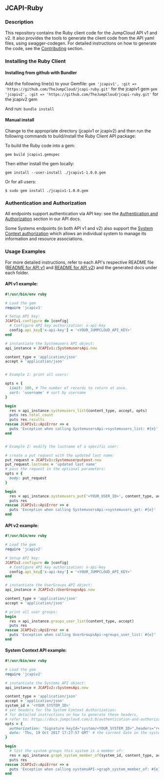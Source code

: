 ## JCAPI-Ruby

### Description ###

This repository contains the Ruby client code for the JumpCloud API v1 and v2.
It also provides the tools to generate the client code from the API yaml files, using swagger-codegen.
For detailed instructions on how to generate the code, see the [Contributing](CONTRIBUTING.md) section.

### Installing the Ruby Client

#### Installing from github with Bundler

Add the following line(s) to your Gemfile:
`gem 'jcapiv1', :git => 'https://github.com/TheJumpCloud/jcapi-ruby.git'`  for the jcapiv1 gem
`gem 'jcapiv2', :git => 'https://github.com/TheJumpCloud/jcapi-ruby.git'`  for the jcapiv2 gem

And run: `bundle install`

#### Manual install

Change to the appropriate directory (jcapiv1 or jcapiv2) and then run the following
commands to build/install the Ruby Client API package:

To build the Ruby code into a gem:
```shell
gem build jcapiv1.gemspec
```
Then either install the gem locally:
```shell
gem install --user-install ./jcapiv1-1.0.0.gem
```
Or for all users:
```shell
$ sudo gem install ./jcapiv1-1.0.0.gem
```

### Authentication and Authorization

All endpoints support authentication via API key: see the [Authentication and Authorization](https://docs.jumpcloud.com/2.0/authentication-and-authorization/authentication-and-authorization-overview)
section in our API docs.

Some Systems endpoints (in both API v1 and v2) also support the [System Context authorization](https://docs.jumpcloud.com/2.0/authentication-and-authorization/system-context)
which allows an individual system to manage its information and resource associations.


### Usage Examples

For more detailed instructions, refer to each API's respective README file
([README for API v1](jcapiv1/README.md) and [README for API v2](jcapiv2/README.md))
and the generated docs under each folder.

#### API v1 example:
```ruby
#!/usr/bin/env ruby

# Load the gem
require 'jcapiv1'

# Setup API key:
JCAPIv1.configure do |config|
  # Configure API key authorization: x-api-key
  config.api_key['x-api-key'] = '<YOUR_JUMPCLOUD_API_KEY>'
end

# instantiate the Systemusers API object:
api_instance = JCAPIv1::SystemusersApi.new

content_type = 'application/json'
accept = 'application/json'


# Example 1: print all users:

opts = {
  limit: 100, # The number of records to return at once.
  sort: 'username' # sort by username
}

begin
  res = api_instance.systemusers_list(content_type, accept, opts)
  puts res.total_count
  puts res.results
rescue JCAPIv1::ApiError => e
  puts 'Exception when calling SystemusersApi->systemusers_list: #{e}'
end


# Example 2: modify the lastname of a specific user:

# create a put request with the updated last name:
put_request = JCAPIv1::Systemuserputpost.new
put_request.lastname = 'updated last name'
# pass the request in the optional parameters:
opts = {
  body: put_request
}

begin
  res = api_instance.systemusers_put('<YOUR_USER_ID>', content_type, accept, opts)
  puts res
rescue JCAPIv1::ApiError => e
  puts 'Exception when calling SystemusersApi->systemusers_get: #{e}'
end

```


#### API v2 example:
```ruby
#!/usr/bin/env ruby

# Load the gem
require 'jcapiv2'

# Setup API key:
JCAPIv2.configure do |config|
  # Configure API key authorization: x-api-key
  config.api_key['x-api-key'] = '<YOUR_JUMPCLOUD_API_KEY>'
end

# instantiate the UserGroups API object:
api_instance = JCAPIv2::UserGroupsApi.new

content_type = 'application/json'
accept = 'application/json'

# print all user groups:
begin
  res = api_instance.groups_user_list(content_type, accept)
  puts res
rescue JCAPIv2::ApiError => e
  puts 'Exception when calling UserGroupsApi->groups_user_list: #{e}'
end
```


#### System Context API example:
```ruby
#!/usr/bin/env ruby

# Load the gem
require 'jcapiv2'

# instantiate the Systems API object:
api_instance = JCAPIv2::SystemsApi.new

content_type = 'application/json'
accept = 'application/json'
system_id = '<YOUR_SYSTEM_ID>'
# set headers for the System Context Authorization:
# for detailed instructions on how to generate these headers,
# refer to: https://docs.jumpcloud.com/2.0/authentication-and-authorization/system-context
opts = {
  authorization: 'Signature keyId="system/<YOUR_SYSTEM_ID>",headers="request-line date",algorithm="rsa-sha256",signature="<YOUR_SYSTEM_SIGNATURE>"',
  date: 'Thu, 19 Oct 2017 17:27:57 GMT' # the current date on the system
}

begin
  # list the system groups this system is a member of:
  res = api_instance.graph_system_member_of(system_id, content_type, accept, opts)
  puts res
rescue JCAPIv2::ApiError => e
  puts 'Exception when calling systemsAPI->graph_system_member_of: #{e}'
end
```
